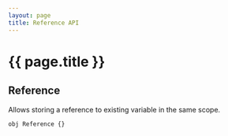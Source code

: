 ```yaml
---
layout: page
title: Reference API
---
```


# {{ page.title }}

## Reference
Allows storing a reference to existing variable in the same scope.

```the
obj Reference {}
```
